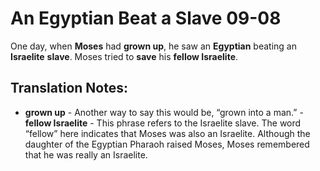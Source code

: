 An Egyptian Beat a Slave 09-08
================================


One day, when **Moses** had **grown up**, he saw an **Egyptian**
beating an **Israelite** **slave**. Moses tried to **save** his **fellow
Israelite**.

Translation Notes:
------------------

-   **grown up** - Another way to say this would be, “grown into a
man.” -   **fellow Israelite** - This phrase refers to the Israelite
slave.
    The word “fellow” here indicates that Moses was also an Israelite.
    Although the daughter of the Egyptian Pharaoh raised Moses, Moses
    remembered that he was really an Israelite.

